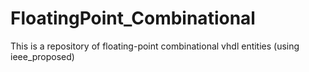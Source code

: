 # FloatingPoint_Combinational
This is a repository of floating-point combinational vhdl entities (using ieee_proposed) 
